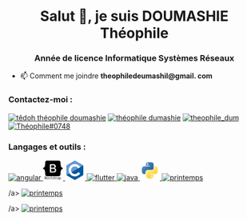 <h1 align="center">Salut 👋, je suis DOUMASHIE Théophile</h1>
<h3 align="center">Année de licence Informatique Systèmes Réseaux</h3>

- 📫 Comment me joindre **theophiledeumashil@gmail. com**

<h3 align="left">Contactez-moi :</h3>
<p align="left">
<a href="https://linkedin.com/in/têdoh théophile doumashie" target="blank "><img align="center" src="https://raw.githubusercontent.com/rahuldkjain/github-profile-readme-generator/master/src/images/icons/Social/linked-in-alt.svg" alt="têdoh théophile doumashie" height="30" width="40" /></a>
<a href="https://fb.com/théophile dumashie" target="blank"><img align="center" src="https://raw.githubusercontent.com/rahuldkjain/github-profile-readme- générateur/master/src/images/icons/Social/facebook.svg" alt="théophile dumashie" height="30" width="40" /></a>
<a href="https://instagram.com /theophile_dum" target="blank"><img align="center" src="https://raw.githubusercontent.com/rahuldkjain/github-profile-readme-generator/master/src/images/icons/Social/instagram .svg" alt="theophile_dum" height="30" width="40" /></a>
<a href="https://discord.gg/Théophile#0748" target="blank"><img align ="centre" src="https ://raw.githubusercontent.com/rahuldkjain/github-profile-readme-generator/master/src/images/icons/Social/discord.svg" alt="Théophile#0748" height="30" width="40" / ></a>
</p>

<h3 align="left">Langages et outils :</h3>
<p align="left"> <a href="https://angular.io" target="_blank" rel="noreferrer"> <img src="https://angular.io/assets/images/logos /angular/angular.svg" alt="angular" width="40" height="40"/> </a> <a href="https://getbootstrap.com" target="_blank" rel="noreferrer "> <img src="https://raw.githubusercontent.com/devicons/devicon/master/icons/bootstrap/bootstrap-plain-wordmark.svg" alt="bootstrap" width="40" height="40" /> </a> <a href="https://www.cprogramming.com/" target="_blank" rel="noreferrer"> <img src="https://raw.githubusercontent.com/devicons/devicon/master/icons/c/c-original.svg" alt="c" width="40" height="40"/> </a> <a href="https:// flutter.dev" target="_blank" rel="noreferrer"> <img src="https://www.vectorlogo.zone/logos/flutterio/flutterio-icon.svg" alt="flutter" width="40" height="40"/> </a> <a href="https://www.java.com" target="_blank" rel="noreferrer"> <img src="https://raw.githubusercontent. com/devicons/devicon/master/icons/java/java-original.svg" alt="java" width="40" height="40"/> </a> <a href="https://www. python.org"target="_blank" rel="noreferrer"> <img src="https://raw.githubusercontent.com/devicons/devicon/master/icons/python/python-original.svg" alt="python" width=" 40" height="40"/> </a> <a href="https://spring.io/" target="_blank" rel="noreferrer"> <img src="https://www.vectorlogo .zone/logos/springio/springio-icon.svg" alt="printemps" width="40" height="40"/> </a> </p>/a> <a href="https://spring.io/" target="_blank" rel="noreferrer"> <img src="https://www.vectorlogo.zone/logos/springio/springio-icon .svg" alt="printemps" largeur="40" hauteur="40"/> </a> </p>/a> <a href="https://spring.io/" target="_blank" rel="noreferrer"> <img src="https://www.vectorlogo.zone/logos/springio/springio-icon .svg" alt="printemps" largeur="40" hauteur="40"/> </a> </p>

